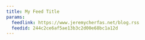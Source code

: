 ```yaml
---
title: My Feed Title
params:
  feedlink: https://www.jeremycherfas.net/blog.rss
  feedid: 244c2ce6af5ae13b3c2d00e68bc1a12d
---
```

